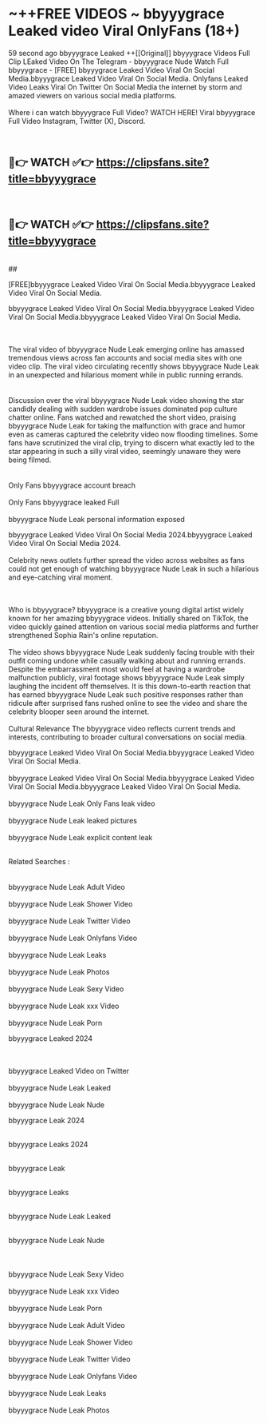 # ~++FREE VIDEOS ~ bbyyygrace Leaked video Viral OnlyFans (18+)<br>


59 second ago bbyyygrace Leaked ++[[Original]] bbyyygrace Videos Full Clip LEaked Video On The Telegram  - bbyyygrace Nude  Watch Full bbyyygrace - [FREE] bbyyygrace Leaked Video Viral On Social Media.bbyyygrace Leaked Video Viral On Social Media.   Onlyfans Leaked Video Leaks Viral On Twitter On Social Media the internet by storm and amazed viewers on various social media platforms. <br><br>
Where i can watch bbyyygrace Full Video? WATCH HERE! Viral bbyyygrace Full Video Instagram, Twitter (X), Discord. <br>


 <br>

##  🔴👉 WATCH ✅👉  <a href="https://clipsfans.site?title=bbyyygrace&ref=git">https://clipsfans.site?title=bbyyygrace</a> <br>
  <br>

##  🔴👉 WATCH ✅👉  <a href="https://clipsfans.site?title=bbyyygrace&ref=git">https://clipsfans.site?title=bbyyygrace</a> <br>
  <br>
  ##



[FREE]bbyyygrace Leaked Video Viral On Social Media.bbyyygrace Leaked Video Viral On Social Media. <br>

bbyyygrace Leaked Video Viral On Social Media.bbyyygrace Leaked Video Viral On Social Media.bbyyygrace Leaked Video Viral On Social Media. <br>


  <br>

  <br>
The viral video of bbyyygrace Nude Leak emerging online has amassed tremendous views across fan accounts and social media sites with one video clip. The viral video circulating recently shows bbyyygrace Nude Leak in an unexpected and hilarious moment while in public running errands.<br>
<br>


<br>
Discussion over the viral bbyyygrace Nude Leak video showing the star candidly dealing with sudden wardrobe issues dominated pop culture chatter online. Fans watched and rewatched the short video, praising bbyyygrace Nude Leak for taking the malfunction with grace and humor even as cameras captured the celebrity video now flooding timelines. Some fans have scrutinized the viral clip, trying to discern what exactly led to the star appearing in such a silly viral video, seemingly unaware they were being filmed.<br>
<br>
<br> 
Only Fans bbyyygrace account breach<br>
<br>
Only Fans bbyyygrace leaked Full <br>
<br>
bbyyygrace Nude Leak personal information exposed<br>

bbyyygrace Leaked Video Viral On Social Media 2024.bbyyygrace Leaked Video Viral On Social Media 2024. <br>
<br>
Celebrity news outlets further spread the video across websites as fans could not get enough of watching bbyyygrace Nude Leak in such a hilarious and eye-catching viral moment.<br>
<br>

<br>
Who is bbyyygrace? bbyyygrace is a creative young digital artist widely known for her amazing bbyyygrace videos. Initially shared on TikTok, the video quickly gained attention on various social media platforms and further strengthened Sophia Rain's online reputation.<br>
<br>
The video shows bbyyygrace Nude Leak suddenly facing trouble with their outfit coming undone while casually walking about and running errands. Despite the embarrassment most would feel at having a wardrobe malfunction publicly, viral footage shows bbyyygrace Nude Leak simply laughing the incident off themselves. It is this down-to-earth reaction that has earned bbyyygrace Nude Leak such positive responses rather than ridicule after surprised fans rushed online to see the video and share the celebrity blooper seen around the internet.<br>
<br>
Cultural Relevance The bbyyygrace video reflects current trends and interests, contributing to broader cultural conversations on social media.<br>

bbyyygrace Leaked Video Viral On Social Media.bbyyygrace Leaked Video Viral On Social Media.<br>
<br>
bbyyygrace Leaked Video Viral On Social Media.bbyyygrace Leaked Video Viral On Social Media.bbyyygrace Leaked Video Viral On Social Media.<br>
<br>
bbyyygrace Nude Leak Only Fans leak video<br>
<br>
bbyyygrace Nude Leak leaked pictures<br>
<br>
bbyyygrace Nude Leak explicit content leak<br>


<br>
Related Searches :<br>
<br>

<br>
bbyyygrace Nude Leak Adult Video<br>
<br>
bbyyygrace Nude Leak Shower Video<br>
<br>
bbyyygrace Nude Leak Twitter Video<br>
<br>
bbyyygrace Nude Leak Onlyfans Video<br>
<br>
bbyyygrace Nude Leak Leaks<br>
<br>
bbyyygrace Nude Leak Photos<br>

<br>
bbyyygrace Nude Leak Sexy Video<br>
<br>
bbyyygrace Nude Leak xxx Video<br>
<br>
bbyyygrace Nude Leak Porn<br>

bbyyygrace  Leaked 2024 <br> <br>
<br>

bbyyygrace Leaked Video on Twitter <br>
<br>
bbyyygrace Nude Leak Leaked<br>
<br>
bbyyygrace Nude Leak Nude<br>


bbyyygrace  Leak 2024 <br> <br>



bbyyygrace  Leaks 2024 <br> <br>



 
bbyyygrace  Leak<br> <br>



bbyyygrace  Leaks<br> <br>


bbyyygrace Nude Leak Leaked<br> <br>

bbyyygrace Nude Leak Nude<br> <br>
<br> <br>
bbyyygrace Nude Leak Sexy Video
<br> <br>
bbyyygrace Nude Leak xxx Video
<br> <br>
bbyyygrace Nude Leak Porn
<br> <br>
bbyyygrace Nude Leak Adult Video
<br> <br>
bbyyygrace Nude Leak Shower Video
<br> <br>
bbyyygrace Nude Leak Twitter Video
<br> <br>
bbyyygrace Nude Leak Onlyfans Video
<br> <br>
bbyyygrace Nude Leak Leaks
<br> <br>
bbyyygrace Nude Leak Photos






</p>




 



</p>










